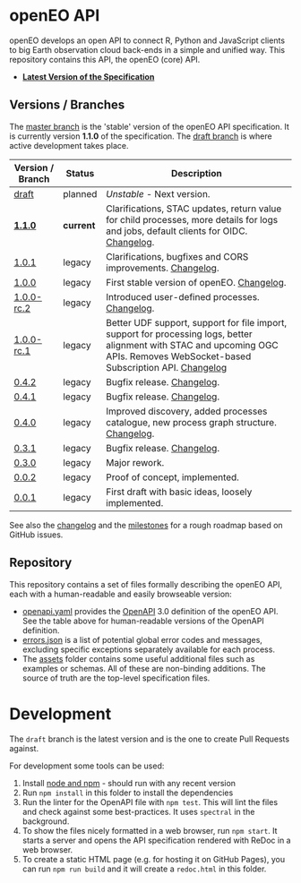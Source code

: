 # openEO API

openEO develops an open API to connect R, Python and JavaScript clients to big Earth observation cloud back-ends in a simple and unified way. This repository contains this API, the openEO (core) API.

* **[Latest Version of the Specification](https://api.openeo.org)**

## Versions / Branches

The [master branch](https://github.com/Open-EO/openeo-api/tree/master) is the 'stable' version of the openEO API specification. It is currently version **1.1.0** of the specification. The [draft branch](https://github.com/Open-EO/openeo-api/tree/draft) is where active development takes place.

| Version / Branch                                          | Status      | Description |
| --------------------------------------------------------- | ----------- | ----------- |
| [draft](https://api.openeo.org/draft)                     | planned     | *Unstable* - Next version. |
| [**1.1.0**](https://api.openeo.org)                       | **current** | Clarifications, STAC updates, return value for child processes, more details for logs and jobs, default clients for OIDC. [Changelog](CHANGELOG.md#110---2021-06-15). |
| [1.0.1](https://api.openeo.org/1.0.1)                     | legacy      | Clarifications, bugfixes and CORS improvements. [Changelog](CHANGELOG.md#101---2020-12-07). |
| [1.0.0](https://api.openeo.org/1.0.0)                     | legacy      | First stable version of openEO. [Changelog](CHANGELOG.md#100---2020-07-17). |
| [1.0.0-rc.2](https://api.openeo.org/1.0.0-rc.2)           | legacy      | Introduced user-defined processes. [Changelog](CHANGELOG.md#100-rc2---2020-02-20). |
| [1.0.0-rc.1](https://api.openeo.org/1.0.0-rc.1)           | legacy      | Better UDF support, support for file import, support for processing logs, better alignment with STAC and upcoming OGC APIs. Removes WebSocket-based Subscription API. [Changelog](CHANGELOG.md#100-rc1---2020-01-31) |
| [0.4.2](https://api.openeo.org/v/0.4.2)                   | legacy      | Bugfix release. [Changelog](CHANGELOG.md#042---2019-06-11). |
| [0.4.1](https://api.openeo.org/v/0.4.1)                   | legacy      | Bugfix release. [Changelog](CHANGELOG.md#041---2019-05-29). |
| [0.4.0](https://api.openeo.org/v/0.4.0)                   | legacy      | Improved discovery, added processes catalogue, new process graph structure. [Changelog](CHANGELOG.md#040---2019-03-07). |
| [0.3.1](https://api.openeo.org/v/0.3.1)                   | legacy      | Bugfix release. [Changelog](CHANGELOG.md#031---2018-11-06). |
| [0.3.0](https://api.openeo.org/v/0.3.0)                   | legacy      | Major rework. |
| [0.0.2](https://github.com/Open-EO/openeo-api/tree/0.0.2) | legacy      | Proof of concept, implemented. |
| [0.0.1](https://github.com/Open-EO/openeo-api/tree/0.0.1) | legacy      | First draft with basic ideas, loosely implemented. |

See also the [changelog](CHANGELOG.md) and the [milestones](https://github.com/Open-EO/openeo-api/milestones) for a rough roadmap based on GitHub issues.

## Repository

This repository contains a set of files formally describing the openEO API, each with a human-readable and easily browseable version:

* [openapi.yaml](openapi.yaml) provides the [OpenAPI](https://www.openapis.org/) 3.0 definition of the openEO API. See the table above for human-readable versions of the OpenAPI definition.
* [errors.json](errors.json) is a list of potential global error codes and messages, excluding specific exceptions separately available for each process.
* The [assets](assets/) folder contains some useful additional files such as examples or schemas. All of these are non-binding additions. The source of truth are the top-level specification files.

# Development

The `draft` branch is the latest version and is the one to create Pull Requests against.

For development some tools can be used:

1. Install [node and npm](https://nodejs.org) - should run with any recent version
2. Run `npm install` in this folder to install the dependencies
3. Run the linter for the OpenAPI file with `npm test`. This will lint the files and check against some best-practices. It uses `spectral` in the background.
4. To show the files nicely formatted in a web browser, run `npm start`. It starts a server and opens the API specification rendered with ReDoc in a web browser.
5. To create a static HTML page (e.g. for hosting it on GitHub Pages), you can run `npm run build` and it will create a `redoc.html` in this folder.
